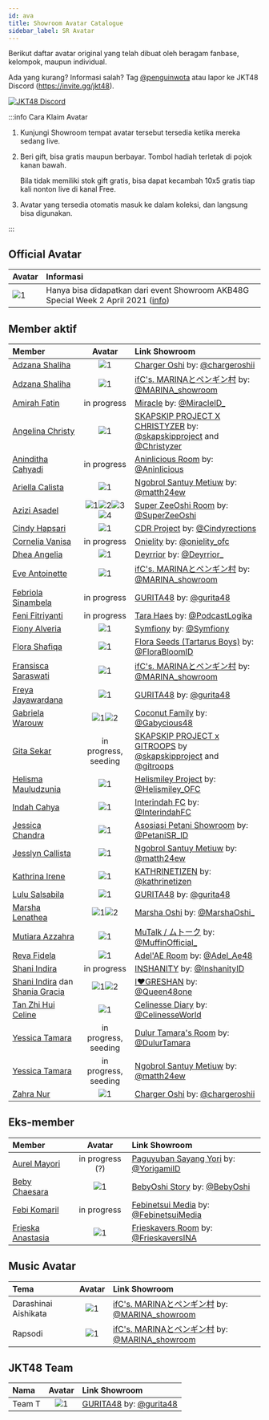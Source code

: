 ```yaml
---
id: ava
title: Showroom Avatar Catalogue
sidebar_label: SR Avatar
---
```


Berikut daftar avatar original yang telah dibuat oleh beragam fanbase, kelompok, maupun individual.

Ada yang kurang? Informasi salah?
Tag [@penguinwota](https://twitter.com/penguinwota) atau lapor ke JKT48 Discord (https://invite.gg/jkt48).

[![JKT48 Discord](https://discordapp.com/api/guilds/600387836201664523/widget.png?style=banner2)](https://discord.gg/BN635Eb)

:::info Cara Klaim Avatar

1. Kunjungi Showroom tempat avatar tersebut tersedia ketika mereka sedang live.

2. Beri gift, bisa gratis maupun berbayar. Tombol hadiah terletak di pojok kanan bawah.

    Bila tidak memiliki stok gift gratis, bisa dapat kecambah 10x5 gratis tiap kali nonton live di kanal Free.

3. Avatar yang tersedia otomatis masuk ke dalam koleksi, dan langsung bisa digunakan.

:::

## Official Avatar

|Avatar|Informasi|
| :---------- | :----------- |
|![1](https://image.showroom-cdn.com/showroom-prod/image/avatar/1036809.png)|Hanya bisa didapatkan dari event Showroom AKB48G Special Week 2 April 2021 ([info](https://twitter.com/SHOWROOM_jp/status/1377845042165862402))|

## Member aktif

|Member|Avatar|Link Showroom|
| :------------- | :----------: | :----------- |
|[Adzana Shaliha](https://twitter.com/S_AshelJKT48)|![1](https://image.showroom-cdn.com/showroom-prod/image/avatar/1036609.png)|[Charger Oshi](https://www.showroom-live.com/29d944836330) by: [@chargeroshii](https://twitter.com/chargeroshii)|
|[Adzana Shaliha](https://twitter.com/S_AshelJKT48)|![1](https://image.showroom-cdn.com/showroom-prod/image/avatar/1035502.png)|[ifC's. MARINAとペンギン村](https://www.showroom-live.com/187ba3277867) by: [@MARINA_showroom](https://twitter.com/MARINA_showroom)|
|[Amirah Fatin](https://twitter.com/F_MiraJKT48)|in progress|[Miracle](https://www.showroom-live.com/ac9de5412177) by: [@MiracleID_](https://twitter.com/MiracleID_)|
|[Angelina Christy](https://twitter.com/A_ChristyJKT48)|![1](https://image.showroom-cdn.com/showroom-prod/image/avatar/1038369.png)|[SKAPSKIP PROJECT X CHRISTYZER](https://www.showroom-live.com/991625324380) by: [@skapskipproject](https://twitter.com/skapskipproject) and [@Christyzer](https://twitter.com/Christyzer)|
|[Aninditha Cahyadi](https://twitter.com/R_AninJKT48)|in progress|[Aninlicious Room](https://www.showroom-live.com/dfe404836158) by: [@Aninlicious](https://twitter.com/Aninlicious)|
|[Ariella Calista](https://twitter.com/C_ArielJKT48)|![1](https://image.showroom-cdn.com/showroom-prod/image/avatar/1036366.png)|[Ngobrol Santuy Metiuw](https://www.showroom-live.com/a57114006053) by: [@matth24ew](https://twitter.com/matth24ew)|
|[Azizi Asadel](https://twitter.com/A_ZeeJKT48)|![1](https://image.showroom-cdn.com/showroom-prod/image/avatar/1035785.png)![2](https://image.showroom-cdn.com/showroom-prod/image/avatar/1036659.png)![3](https://image.showroom-cdn.com/showroom-prod/image/avatar/1036683.png)![4](https://image.showroom-cdn.com/showroom-prod/image/avatar/1038309.png)|[Super ZeeOshi Room](https://www.showroom-live.com/6c3a35241316) by: [@SuperZeeOshi](https://twitter.com/SuperZeeOshi)|
|[Cindy Hapsari](https://twitter.com/CindyH_JKT48)|![1](https://image.showroom-cdn.com/showroom-prod/image/avatar/1037792.png)|[CDR Project](https://www.showroom-live.com/fa4a34748745) by: [@Cindyrections](https://twitter.com/cindyrections)|
|[Cornelia Vanisa](https://twitter.com/C_OnielJKT48)|in progress|[Onielity](https://www.showroom-live.com/bf4e25363908) by: [@onielity_ofc](https://twitter.com/onielity_ofc)|
|[Dhea Angelia](https://twitter.com/A_DeyJKT48)|![1](https://image.showroom-cdn.com/showroom-prod/image/avatar/1037821.png)|[Deyrrior](https://www.showroom-live.com/a49605304110) by: [@Deyrrior_](https://twitter.com/Deyrrior_)|
|[Eve Antoinette](https://twitter.com/Eve_JKT48)|![1](https://image.showroom-cdn.com/showroom-prod/image/avatar/1035300.png)|[ifC's. MARINAとペンギン村](https://www.showroom-live.com/187ba3277867) by: [@MARINA_showroom](https://twitter.com/MARINA_showroom)|
|[Febriola Sinambela](https://twitter.com/F_OllaJKT48)|in progress|[GURITA48](https://www.showroom-live.com/a0a485208439) by: [@gurita48](https://twitter.com/gurita48)|
|[Feni Fitriyanti](https://twitter.com/F_FeniJKT48)|in progress|[Tara Haes](https://www.showroom-live.com/005395181726) by: [@PodcastLogika](https://twitter.com/PodcastLogika)|
|[Fiony Alveria](https://twitter.com/A_FionyJKT48)|![1](https://image.showroom-cdn.com/showroom-prod/image/avatar/1037973.png)|[Symfiony](https://www.showroom-live.com/d61555376451) by: [@Symfiony](https://twitter.com/Symfiony)|
|[Flora Shafiqa](https://twitter.com/S_FloraJKT48)|![1](https://image.showroom-cdn.com/showroom-prod/image/avatar/1037967.png)|[Flora Seeds (Tartarus Boys)](https://www.showroom-live.com/b793b5351463) by: [@FloraBloomID](https://twitter.com/FloraBloomID)|
|[Fransisca Saraswati](https://twitter.com/S_SiscaJKT48)|![1](https://image.showroom-cdn.com/showroom-prod/image/avatar/1038316.png)|[ifC's. MARINAとペンギン村](https://www.showroom-live.com/187ba3277867) by: [@MARINA_showroom](https://twitter.com/MARINA_showroom)|
|[Freya Jayawardana](https://twitter.com/Freya_JKT48)|![1](https://image.showroom-cdn.com/showroom-prod/image/avatar/1038007.png)|[GURITA48](https://www.showroom-live.com/a0a485208439) by: [@gurita48](https://twitter.com/gurita48)|
|[Gabriela Warouw](https://twitter.com/gabyJKT48)|![1](https://image.showroom-cdn.com/showroom-prod/image/avatar/1036589.png)![2](https://image.showroom-cdn.com/showroom-prod/image/avatar/1037367.png)|[Coconut Family](https://www.showroom-live.com/7d4734006411) by: [@Gabycious48](https://twitter.com/Gabycious48)|
|[Gita Sekar](https://twitter.com/A_GitaJKT48)|in progress, seeding|[SKAPSKIP PROJECT x GITROOPS](https://www.showroom-live.com/991625324380) by [@skapskipproject](https://twitter.com/skapskipproject) and [@gitroops](https://twitter.com/gitroops)|
|[Helisma Mauludzunia](https://twitter.com/H_EliJKT48)|![1](https://image.showroom-cdn.com/showroom-prod/image/avatar/1036612.png)|[Helismiley Project](https://www.showroom-live.com/387eb5250998) by: [@Helismiley_OFC](https://twitter.com/Helismiley_OFC)|
|[Indah Cahya](https://twitter.com/C_IndahJKT48)|![1](https://image.showroom-cdn.com/showroom-prod/image/avatar/1038077.png)|[Interindah FC](https://www.showroom-live.com/40e745298634) by: [@InterindahFC](https://twitter.com/InterindahFC)|
|[Jessica Chandra](https://twitter.com/C_JessiJKT48)|![1](https://image.showroom-cdn.com/showroom-prod/image/avatar/1037694.png)|[Asosiasi Petani Showroom](https://www.showroom-live.com/8687a5348953) by: [@PetaniSR_ID](https://twitter.com/PetaniSR_ID)|
|[Jesslyn Callista](https://twitter.com/C_JesslynJKT48)|![1](https://image.showroom-cdn.com/showroom-prod/image/avatar/1037741.png)|[Ngobrol Santuy Metiuw](https://www.showroom-live.com/a57114006053) by: [@matth24ew](https://twitter.com/matth24ew)|
|[Kathrina Irene](https://twitter.com/I_KathrinaJKT48)|![1](https://image.showroom-cdn.com/showroom-prod/image/avatar/1037899.png)|[KATHRINETIZEN](https://www.showroom-live.com/632815379430) by: [@kathrinetizen](https://twitter.com/kathrinetizen)|
|[Lulu Salsabila](https://twitter.com/A_LuluJKT48)|![1](https://image.showroom-cdn.com/showroom-prod/image/avatar/1038192.png)|[GURITA48](https://www.showroom-live.com/a0a485208439) by: [@gurita48](https://twitter.com/gurita48)|
|[Marsha Lenathea](https://twitter.com/L_MarshaJKT48)|![1](https://image.showroom-cdn.com/showroom-prod/image/avatar/1035702.png)![2](https://image.showroom-cdn.com/showroom-prod/image/avatar/1037380.png)|[Marsha Oshi](https://www.showroom-live.com/08c014749592) by: [@MarshaOshi_](https://twitter.com/marshaoshi_)|
|[Mutiara Azzahra](https://twitter.com/A_MutheJKT48)|![1](https://image.showroom-cdn.com/showroom-prod/image/avatar/1036569.png)|[MuTalk / ムトーク](https://www.showroom-live.com/8f0ac5255835) by: [@MuffinOfficial_](https://twitter.com/MuffinOfficial_)|
|[Reva Fidela](https://twitter.com/R_AdelJKT48)|![1](https://image.showroom-cdn.com/showroom-prod/image/avatar/1038108.png)|[Adel'AE Room](https://www.showroom-live.com/e7fda5007376) by: [@Adel_Ae48](https://twitter.com/Adel_Ae48)|
|[Shani Indira](https://twitter.com/N_ShaniJKT48)|in progress|[INSHANITY](https://www.showroom-live.com/ecb9b4825330) by: [@InshanityID](https://twitter.com/InshanityID)|
|[Shani Indira](https://twitter.com/N_ShaniJKT48) dan [Shania Gracia](https://twitter.com/S_GraciaJKT48) |![1](https://image.showroom-cdn.com/showroom-prod/image/avatar/1038174.png)![2](https://image.showroom-cdn.com/showroom-prod/image/avatar/1038464.png)|[I❤️GRESHAN](https://www.showroom-live.com/d15785325184) by: [@Queen48one](https://twitter.com/Queen48one)|
|[Tan Zhi Hui Celine](https://twitter.com/Celine_JKT48)|![1](https://image.showroom-cdn.com/showroom-prod/image/avatar/1038394.png)|[Celinesse Diary](https://www.showroom-live.com/38ba95200040) by: [@CelinesseWorld](https://twitter.com/CelinesseWorld)|
|[Yessica Tamara](https://twitter.com/Y_ChikaJKT48)|in progress, seeding|[Dulur Tamara's Room](https://www.showroom-live.com/6fe9a4789281) by: [@DulurTamara](https://twitter.com/DulurTamara)|
|[Yessica Tamara](https://twitter.com/Y_ChikaJKT48)|in progress, seeding|[Ngobrol Santuy Metiuw](https://www.showroom-live.com/a57114006053) by: [@matth24ew](https://twitter.com/matth24ew)|
|[Zahra Nur](https://twitter.com/N_AraJKT48)|![1](https://image.showroom-cdn.com/showroom-prod/image/avatar/1038341.png)|[Charger Oshi](https://www.showroom-live.com/29d944836330) by: [@chargeroshii](https://twitter.com/chargeroshii)|

## Eks-member

|Member|Avatar|Link Showroom|
| :------------- | :----------: | :----------- |
|[Aurel Mayori](https://twitter.com/aurelmayorii)|in progress (?)|[Paguyuban Sayang Yori](https://www.showroom-live.com/579cc5431491) by: [@YorigamiID](https://twitter.com/YorigamiID)|
|[Beby Chaesara](https://twitter.com/bchsr_)|![1](https://image.showroom-cdn.com/showroom-prod/image/avatar/1035617.png)|[BebyOshi Story](https://www.showroom-live.com/b9cdb4775676) by: [@BebyOshi](https://twitter.com/BebyOshi)|
|[Febi Komaril](https://twitter.com/giraffebiii)|in progress|[Febinetsui Media](https://www.showroom-live.com/186c65450978) by: [@FebinetsuiMedia](https://twitter.com/FebinetsuiMedia)|
|[Frieska Anastasia](https://twitter.com/thisfrieska)|![1](https://image.showroom-cdn.com/showroom-prod/image/avatar/1037310.png)|[Frieskavers Room](https://www.showroom-live.com/2e2a15245592) by: [@FrieskaversINA](https://twitter.com/FrieskaversINA)|

## Music Avatar

|Tema|Avatar|Link Showroom|
| :------------- | :----------: | :----------- |
|Darashinai Aishikata|![1](https://image.showroom-cdn.com/showroom-prod/image/avatar/1036745.png)|[ifC's. MARINAとペンギン村](https://www.showroom-live.com/187ba3277867) by: [@MARINA_showroom](https://twitter.com/MARINA_showroom)|
|Rapsodi|![1](https://image.showroom-cdn.com/showroom-prod/image/avatar/1035477.png)|[ifC's. MARINAとペンギン村](https://www.showroom-live.com/187ba3277867) by: [@MARINA_showroom](https://twitter.com/MARINA_showroom)|

## JKT48 Team

|Nama|Avatar|Link Showroom|
| :------------- | :----------: | :----------- |
|Team T|![1](https://image.showroom-cdn.com/showroom-prod/image/avatar/1036486.png)|[GURITA48](https://www.showroom-live.com/a0a485208439) by: [@gurita48](https://twitter.com/gurita48)|

